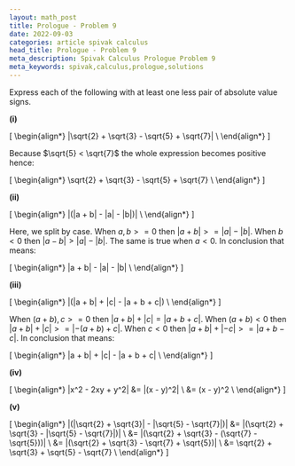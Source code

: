 ```yaml
---
layout: math_post
title: Prologue - Problem 9
date: 2022-09-03
categories: article spivak calculus
head_title: Prologue - Problem 9
meta_description: Spivak Calculus Prologue Problem 9
meta_keywords: spivak,calculus,prologue,solutions
---
```


Express each of the following with at least one less pair of absolute value signs.

<p>

  <strong>(i)</strong>

  \[
    \begin{align*}
      |\sqrt{2} + \sqrt{3} - \sqrt{5} + \sqrt{7}| \\
    \end{align*}
  \]

  Because $\sqrt{5} < \sqrt{7}$ the whole expression becomes positive hence:

  \[
    \begin{align*}
      \sqrt{2} + \sqrt{3} - \sqrt{5} + \sqrt{7} \\
    \end{align*}
  \]

</p>

<p>

  <strong>(ii)</strong>

  \[
    \begin{align*}
      |(|a + b| - |a| - |b|)| \\
    \end{align*}
  \]

  Here, we split by case. When $a, b >= 0$ then $|a + b| >= |a| - |b|$. When $b < 0$ then $|a - b| > |a| - |b|$. The
  same is true when $a < 0$. In conclusion that means:

  \[
    \begin{align*}
      |a + b| - |a| - |b| \\
    \end{align*}
  \]

</p>

<p>

  <strong>(iii)</strong>

  \[
    \begin{align*}
      |(|a + b| + |c| - |a + b + c|) \\
    \end{align*}
  \]

  When $(a + b), c >= 0$ then $|a + b| + |c| = |a + b + c|$. When $(a + b) < 0$ then $|a + b| + |c| >= |-(a + b) + c|$. When
  $c < 0$ then $|a + b| + |-c| >= |a + b - c|$. In conclusion that means:

  \[
    \begin{align*}
      |a + b| + |c| - |a + b + c| \\
    \end{align*}
  \]

</p>

<p>

  <strong>(iv)</strong>

  \[
    \begin{align*}
      |x^2 - 2xy + y^2| &= |(x - y)^2| \\
      &= (x - y)^2 \\
    \end{align*}
  \]

</p>

<p>

  <strong>(v)</strong>

  \[
    \begin{align*}
      |(|\sqrt{2} + \sqrt{3}| - |\sqrt{5} - \sqrt{7}|)| &= |(\sqrt{2} + \sqrt{3} - |\sqrt{5} - \sqrt{7}|)| \\
      &= |(\sqrt{2} + \sqrt{3} - (\sqrt{7} - \sqrt{5}))| \\
      &= |(\sqrt{2} + \sqrt{3} - \sqrt{7} + \sqrt{5})| \\
      &= \sqrt{2} + \sqrt{3} + \sqrt{5} - \sqrt{7} \\
    \end{align*}
  \]

</p>
